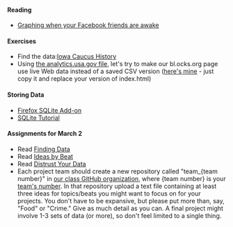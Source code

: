 #### Reading

  * [Graphing when your Facebook friends are awake](https://defaultnamehere.tumblr.com/post/139351766005/graphing-when-your-facebook-friends-are-awake)

#### Exercises

  * Find the data:[Iowa Caucus History](http://data.desmoinesregister.com/iowa-caucus/history/index.php#2012/gop)
  * Using [the analytics.usa.gov file](https://analytics.usa.gov/data/live/all-pages-realtime.csv), let's try to make our bl.ocks.org page use live Web data instead of a saved CSV version ([here's mine](https://gist.github.com/dwillis/9db6c3fbbc4233ff6de6) - just copy it and replace your version of index.html)

#### Storing Data

  * [Firefox SQLite Add-on](https://addons.mozilla.org/en-US/firefox/addon/5817)
  * [SQLite Tutorial](https://github.com/tthibo/SQL-Tutorial/blob/master/NICAR2015/part1_steps.textile)

#### Assignments for March 2

  * Read [Finding Data](http://mjwebster.github.io/DataJ/Other/FindingData.pdf)
  * Read [Ideas by Beat](http://mjwebster.github.io/DataJ/Other/Ideasbybeat.html)
  * Read [Distrust Your Data](https://source.opennews.org/en-US/learning/distrust-your-data/)
  * Each project team should create a new repository called "team_{team number}" in [our class GitHub organization](https://github.com/JOUR479K), where {team number} is your [team's number](https://github.com/orgs/JOUR479K/teams). In that repository upload a text file containing at least three ideas for topics/beats you might want to focus on for your projects. You don't have to be expansive, but please put more than, say, "Food" or "Crime." Give as much detail as you can. A final project might involve 1-3 sets of data (or more), so don't feel limited to a single thing.
